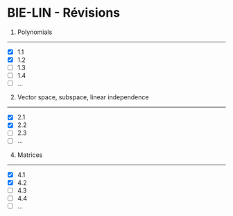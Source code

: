 BIE-LIN - Révisions
===================

1. Polynomials
--------------

- [x] 1.1
- [x] 1.2
- [ ] 1.3
- [ ] 1.4
- [ ] ...

2. Vector space, subspace, linear independence
----------------------------------------------

- [x] 2.1
- [x] 2.2
- [ ] 2.3
- [ ] ...

4. Matrices
-----------

- [x] 4.1
- [x] 4.2
- [ ] 4.3
- [ ] 4.4
- [ ] ...

